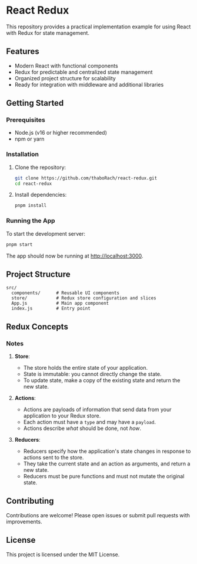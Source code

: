 # React Redux

This repository provides a practical implementation example for using React with Redux for state management.

## Features

- Modern React with functional components
- Redux for predictable and centralized state management
- Organized project structure for scalability
- Ready for integration with middleware and additional libraries

## Getting Started

### Prerequisites

- Node.js (v16 or higher recommended)
- npm or yarn

### Installation

1. Clone the repository:
   ```bash
   git clone https://github.com/thaboRach/react-redux.git
   cd react-redux
   ```
2. Install dependencies:
   ```bash
   pnpm install
   ```

### Running the App

To start the development server:

```bash
pnpm start
```

The app should now be running at [http://localhost:3000](http://localhost:3000).

## Project Structure

```
src/
  components/      # Reusable UI components
  store/           # Redux store configuration and slices
  App.js           # Main app component
  index.js         # Entry point
```

## Redux Concepts

### Notes

1. **Store**:  
   - The store holds the entire state of your application.  
   - State is immutable: you cannot directly change the state.  
   - To update state, make a copy of the existing state and return the new state.

2. **Actions**:  
   - Actions are payloads of information that send data from your application to your Redux store.  
   - Each action must have a `type` and may have a `payload`.  
   - Actions describe *what* should be done, not *how*.

3. **Reducers**:  
   - Reducers specify how the application's state changes in response to actions sent to the store.  
   - They take the current state and an action as arguments, and return a new state.  
   - Reducers must be pure functions and must not mutate the original state.

## Contributing

Contributions are welcome! Please open issues or submit pull requests with improvements.

## License

This project is licensed under the MIT License.